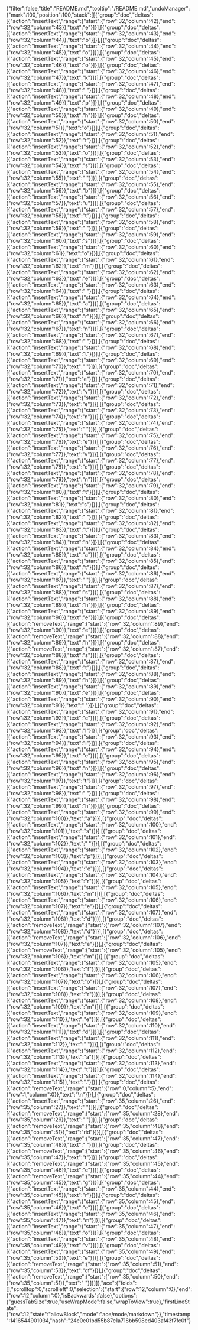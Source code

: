 {"filter":false,"title":"README.md","tooltip":"/README.md","undoManager":{"mark":100,"position":100,"stack":[[{"group":"doc","deltas":[{"action":"insertText","range":{"start":{"row":32,"column":42},"end":{"row":32,"column":43}},"text":"e"}]}],[{"group":"doc","deltas":[{"action":"insertText","range":{"start":{"row":32,"column":43},"end":{"row":32,"column":44}},"text":"b"}]}],[{"group":"doc","deltas":[{"action":"insertText","range":{"start":{"row":32,"column":44},"end":{"row":32,"column":45}},"text":"o"}]}],[{"group":"doc","deltas":[{"action":"insertText","range":{"start":{"row":32,"column":45},"end":{"row":32,"column":46}},"text":"o"}]}],[{"group":"doc","deltas":[{"action":"insertText","range":{"start":{"row":32,"column":46},"end":{"row":32,"column":47}},"text":"k"}]}],[{"group":"doc","deltas":[{"action":"insertText","range":{"start":{"row":32,"column":47},"end":{"row":32,"column":48}},"text":" "}]}],[{"group":"doc","deltas":[{"action":"insertText","range":{"start":{"row":32,"column":48},"end":{"row":32,"column":49}},"text":"p"}]}],[{"group":"doc","deltas":[{"action":"insertText","range":{"start":{"row":32,"column":49},"end":{"row":32,"column":50}},"text":"h"}]}],[{"group":"doc","deltas":[{"action":"insertText","range":{"start":{"row":32,"column":50},"end":{"row":32,"column":51}},"text":"o"}]}],[{"group":"doc","deltas":[{"action":"insertText","range":{"start":{"row":32,"column":51},"end":{"row":32,"column":52}},"text":"t"}]}],[{"group":"doc","deltas":[{"action":"insertText","range":{"start":{"row":32,"column":52},"end":{"row":32,"column":53}},"text":"o"}]}],[{"group":"doc","deltas":[{"action":"insertText","range":{"start":{"row":32,"column":53},"end":{"row":32,"column":54}},"text":"s"}]}],[{"group":"doc","deltas":[{"action":"insertText","range":{"start":{"row":32,"column":54},"end":{"row":32,"column":55}},"text":" "}]}],[{"group":"doc","deltas":[{"action":"insertText","range":{"start":{"row":32,"column":55},"end":{"row":32,"column":56}},"text":"b"}]}],[{"group":"doc","deltas":[{"action":"insertText","range":{"start":{"row":32,"column":56},"end":{"row":32,"column":57}},"text":"u"}]}],[{"group":"doc","deltas":[{"action":"insertText","range":{"start":{"row":32,"column":57},"end":{"row":32,"column":58}},"text":"t"}]}],[{"group":"doc","deltas":[{"action":"insertText","range":{"start":{"row":32,"column":58},"end":{"row":32,"column":59}},"text":" "}]}],[{"group":"doc","deltas":[{"action":"insertText","range":{"start":{"row":32,"column":59},"end":{"row":32,"column":60}},"text":"s"}]}],[{"group":"doc","deltas":[{"action":"insertText","range":{"start":{"row":32,"column":60},"end":{"row":32,"column":61}},"text":"o"}]}],[{"group":"doc","deltas":[{"action":"insertText","range":{"start":{"row":32,"column":61},"end":{"row":32,"column":62}},"text":"m"}]}],[{"group":"doc","deltas":[{"action":"insertText","range":{"start":{"row":32,"column":62},"end":{"row":32,"column":63}},"text":"e"}]}],[{"group":"doc","deltas":[{"action":"insertText","range":{"start":{"row":32,"column":63},"end":{"row":32,"column":64}},"text":" "}]}],[{"group":"doc","deltas":[{"action":"insertText","range":{"start":{"row":32,"column":64},"end":{"row":32,"column":65}},"text":"a"}]}],[{"group":"doc","deltas":[{"action":"insertText","range":{"start":{"row":32,"column":65},"end":{"row":32,"column":66}},"text":"r"}]}],[{"group":"doc","deltas":[{"action":"insertText","range":{"start":{"row":32,"column":66},"end":{"row":32,"column":67}},"text":"n"}]}],[{"group":"doc","deltas":[{"action":"insertText","range":{"start":{"row":32,"column":67},"end":{"row":32,"column":68}},"text":"'"}]}],[{"group":"doc","deltas":[{"action":"insertText","range":{"start":{"row":32,"column":68},"end":{"row":32,"column":69}},"text":"t"}]}],[{"group":"doc","deltas":[{"action":"insertText","range":{"start":{"row":32,"column":69},"end":{"row":32,"column":70}},"text":" "}]}],[{"group":"doc","deltas":[{"action":"insertText","range":{"start":{"row":32,"column":70},"end":{"row":32,"column":71}},"text":"e"}]}],[{"group":"doc","deltas":[{"action":"insertText","range":{"start":{"row":32,"column":71},"end":{"row":32,"column":72}},"text":"v"}]}],[{"group":"doc","deltas":[{"action":"insertText","range":{"start":{"row":32,"column":72},"end":{"row":32,"column":73}},"text":"e"}]}],[{"group":"doc","deltas":[{"action":"insertText","range":{"start":{"row":32,"column":73},"end":{"row":32,"column":74}},"text":"n"}]}],[{"group":"doc","deltas":[{"action":"insertText","range":{"start":{"row":32,"column":74},"end":{"row":32,"column":75}},"text":" "}]}],[{"group":"doc","deltas":[{"action":"insertText","range":{"start":{"row":32,"column":75},"end":{"row":32,"column":76}},"text":"e"}]}],[{"group":"doc","deltas":[{"action":"insertText","range":{"start":{"row":32,"column":76},"end":{"row":32,"column":77}},"text":"v"}]}],[{"group":"doc","deltas":[{"action":"insertText","range":{"start":{"row":32,"column":77},"end":{"row":32,"column":78}},"text":"e"}]}],[{"group":"doc","deltas":[{"action":"insertText","range":{"start":{"row":32,"column":78},"end":{"row":32,"column":79}},"text":"n"}]}],[{"group":"doc","deltas":[{"action":"insertText","range":{"start":{"row":32,"column":79},"end":{"row":32,"column":80}},"text":"t"}]}],[{"group":"doc","deltas":[{"action":"insertText","range":{"start":{"row":32,"column":80},"end":{"row":32,"column":81}},"text":"s"}]}],[{"group":"doc","deltas":[{"action":"insertText","range":{"start":{"row":32,"column":81},"end":{"row":32,"column":82}},"text":" "}]}],[{"group":"doc","deltas":[{"action":"insertText","range":{"start":{"row":32,"column":82},"end":{"row":32,"column":83}},"text":"t"}]}],[{"group":"doc","deltas":[{"action":"insertText","range":{"start":{"row":32,"column":83},"end":{"row":32,"column":84}},"text":"h"}]}],[{"group":"doc","deltas":[{"action":"insertText","range":{"start":{"row":32,"column":84},"end":{"row":32,"column":85}},"text":"a"}]}],[{"group":"doc","deltas":[{"action":"insertText","range":{"start":{"row":32,"column":85},"end":{"row":32,"column":86}},"text":"t"}]}],[{"group":"doc","deltas":[{"action":"insertText","range":{"start":{"row":32,"column":86},"end":{"row":32,"column":87}},"text":" "}]}],[{"group":"doc","deltas":[{"action":"insertText","range":{"start":{"row":32,"column":87},"end":{"row":32,"column":88}},"text":"s"}]}],[{"group":"doc","deltas":[{"action":"insertText","range":{"start":{"row":32,"column":88},"end":{"row":32,"column":89}},"text":"h"}]}],[{"group":"doc","deltas":[{"action":"insertText","range":{"start":{"row":32,"column":89},"end":{"row":32,"column":90}},"text":"e"}]}],[{"group":"doc","deltas":[{"action":"removeText","range":{"start":{"row":32,"column":89},"end":{"row":32,"column":90}},"text":"e"}]}],[{"group":"doc","deltas":[{"action":"removeText","range":{"start":{"row":32,"column":88},"end":{"row":32,"column":89}},"text":"h"}]}],[{"group":"doc","deltas":[{"action":"removeText","range":{"start":{"row":32,"column":87},"end":{"row":32,"column":88}},"text":"s"}]}],[{"group":"doc","deltas":[{"action":"insertText","range":{"start":{"row":32,"column":87},"end":{"row":32,"column":88}},"text":"t"}]}],[{"group":"doc","deltas":[{"action":"insertText","range":{"start":{"row":32,"column":88},"end":{"row":32,"column":89}},"text":"h"}]}],[{"group":"doc","deltas":[{"action":"insertText","range":{"start":{"row":32,"column":89},"end":{"row":32,"column":90}},"text":"e"}]}],[{"group":"doc","deltas":[{"action":"insertText","range":{"start":{"row":32,"column":90},"end":{"row":32,"column":91}},"text":" "}]}],[{"group":"doc","deltas":[{"action":"insertText","range":{"start":{"row":32,"column":91},"end":{"row":32,"column":92}},"text":"c"}]}],[{"group":"doc","deltas":[{"action":"insertText","range":{"start":{"row":32,"column":92},"end":{"row":32,"column":93}},"text":"l"}]}],[{"group":"doc","deltas":[{"action":"insertText","range":{"start":{"row":32,"column":93},"end":{"row":32,"column":94}},"text":"i"}]}],[{"group":"doc","deltas":[{"action":"insertText","range":{"start":{"row":32,"column":94},"end":{"row":32,"column":95}},"text":"e"}]}],[{"group":"doc","deltas":[{"action":"insertText","range":{"start":{"row":32,"column":95},"end":{"row":32,"column":96}},"text":"n"}]}],[{"group":"doc","deltas":[{"action":"insertText","range":{"start":{"row":32,"column":96},"end":{"row":32,"column":97}},"text":"t"}]}],[{"group":"doc","deltas":[{"action":"insertText","range":{"start":{"row":32,"column":97},"end":{"row":32,"column":98}},"text":" "}]}],[{"group":"doc","deltas":[{"action":"insertText","range":{"start":{"row":32,"column":98},"end":{"row":32,"column":99}},"text":"h"}]}],[{"group":"doc","deltas":[{"action":"insertText","range":{"start":{"row":32,"column":99},"end":{"row":32,"column":100}},"text":"a"}]}],[{"group":"doc","deltas":[{"action":"insertText","range":{"start":{"row":32,"column":100},"end":{"row":32,"column":101}},"text":"s"}]}],[{"group":"doc","deltas":[{"action":"insertText","range":{"start":{"row":32,"column":101},"end":{"row":32,"column":102}},"text":" "}]}],[{"group":"doc","deltas":[{"action":"insertText","range":{"start":{"row":32,"column":102},"end":{"row":32,"column":103}},"text":"p"}]}],[{"group":"doc","deltas":[{"action":"insertText","range":{"start":{"row":32,"column":103},"end":{"row":32,"column":104}},"text":"e"}]}],[{"group":"doc","deltas":[{"action":"insertText","range":{"start":{"row":32,"column":104},"end":{"row":32,"column":105}},"text":"r"}]}],[{"group":"doc","deltas":[{"action":"insertText","range":{"start":{"row":32,"column":105},"end":{"row":32,"column":106}},"text":"m"}]}],[{"group":"doc","deltas":[{"action":"insertText","range":{"start":{"row":32,"column":106},"end":{"row":32,"column":107}},"text":"e"}]}],[{"group":"doc","deltas":[{"action":"insertText","range":{"start":{"row":32,"column":107},"end":{"row":32,"column":108}},"text":"d"}]}],[{"group":"doc","deltas":[{"action":"removeText","range":{"start":{"row":32,"column":107},"end":{"row":32,"column":108}},"text":"d"}]}],[{"group":"doc","deltas":[{"action":"removeText","range":{"start":{"row":32,"column":106},"end":{"row":32,"column":107}},"text":"e"}]}],[{"group":"doc","deltas":[{"action":"removeText","range":{"start":{"row":32,"column":105},"end":{"row":32,"column":106}},"text":"m"}]}],[{"group":"doc","deltas":[{"action":"insertText","range":{"start":{"row":32,"column":105},"end":{"row":32,"column":106}},"text":"f"}]}],[{"group":"doc","deltas":[{"action":"insertText","range":{"start":{"row":32,"column":106},"end":{"row":32,"column":107}},"text":"o"}]}],[{"group":"doc","deltas":[{"action":"insertText","range":{"start":{"row":32,"column":107},"end":{"row":32,"column":108}},"text":"r"}]}],[{"group":"doc","deltas":[{"action":"insertText","range":{"start":{"row":32,"column":108},"end":{"row":32,"column":109}},"text":"m"}]}],[{"group":"doc","deltas":[{"action":"insertText","range":{"start":{"row":32,"column":109},"end":{"row":32,"column":110}},"text":"e"}]}],[{"group":"doc","deltas":[{"action":"insertText","range":{"start":{"row":32,"column":110},"end":{"row":32,"column":111}},"text":"d"}]}],[{"group":"doc","deltas":[{"action":"insertText","range":{"start":{"row":32,"column":111},"end":{"row":32,"column":112}},"text":" "}]}],[{"group":"doc","deltas":[{"action":"insertText","range":{"start":{"row":32,"column":112},"end":{"row":32,"column":113}},"text":"a"}]}],[{"group":"doc","deltas":[{"action":"insertText","range":{"start":{"row":32,"column":113},"end":{"row":32,"column":114}},"text":"t"}]}],[{"group":"doc","deltas":[{"action":"insertText","range":{"start":{"row":32,"column":114},"end":{"row":32,"column":115}},"text":"."}]}],[{"group":"doc","deltas":[{"action":"removeText","range":{"start":{"row":0,"column":5},"end":{"row":1,"column":0}},"text":"\n"}]}],[{"group":"doc","deltas":[{"action":"insertText","range":{"start":{"row":35,"column":26},"end":{"row":35,"column":27}},"text":" "}]}],[{"group":"doc","deltas":[{"action":"removeText","range":{"start":{"row":35,"column":28},"end":{"row":35,"column":29}},"text":" "}]}],[{"group":"doc","deltas":[{"action":"removeText","range":{"start":{"row":35,"column":48},"end":{"row":35,"column":51}},"text":"rid"}]}],[{"group":"doc","deltas":[{"action":"removeText","range":{"start":{"row":35,"column":47},"end":{"row":35,"column":48}},"text":" "}]}],[{"group":"doc","deltas":[{"action":"removeText","range":{"start":{"row":35,"column":46},"end":{"row":35,"column":47}},"text":"t"}]}],[{"group":"doc","deltas":[{"action":"removeText","range":{"start":{"row":35,"column":45},"end":{"row":35,"column":46}},"text":"e"}]}],[{"group":"doc","deltas":[{"action":"removeText","range":{"start":{"row":35,"column":44},"end":{"row":35,"column":45}},"text":"g"}]}],[{"group":"doc","deltas":[{"action":"insertText","range":{"start":{"row":35,"column":44},"end":{"row":35,"column":45}},"text":"r"}]}],[{"group":"doc","deltas":[{"action":"insertText","range":{"start":{"row":35,"column":45},"end":{"row":35,"column":46}},"text":"e"}]}],[{"group":"doc","deltas":[{"action":"insertText","range":{"start":{"row":35,"column":46},"end":{"row":35,"column":47}},"text":"m"}]}],[{"group":"doc","deltas":[{"action":"insertText","range":{"start":{"row":35,"column":47},"end":{"row":35,"column":48}},"text":"o"}]}],[{"group":"doc","deltas":[{"action":"insertText","range":{"start":{"row":35,"column":48},"end":{"row":35,"column":49}},"text":"v"}]}],[{"group":"doc","deltas":[{"action":"insertText","range":{"start":{"row":35,"column":49},"end":{"row":35,"column":50}},"text":"e"}]}],[{"group":"doc","deltas":[{"action":"removeText","range":{"start":{"row":35,"column":51},"end":{"row":35,"column":53}},"text":"of"}]}],[{"group":"doc","deltas":[{"action":"removeText","range":{"start":{"row":35,"column":50},"end":{"row":35,"column":51}},"text":" "}]}]]},"ace":{"folds":[],"scrolltop":0,"scrollleft":0,"selection":{"start":{"row":12,"column":0},"end":{"row":12,"column":0},"isBackwards":false},"options":{"guessTabSize":true,"useWrapMode":false,"wrapToView":true},"firstLineState":{"row":12,"state":"allowBlock","mode":"ace/mode/markdown"}},"timestamp":1416544901034,"hash":"24c0e01bd55b87e1a718bb598ed403af43f7fc0f"}
